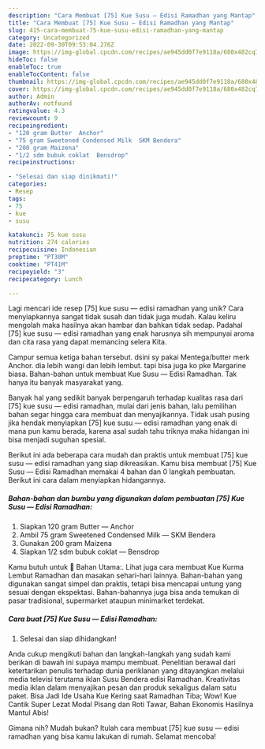 ```yaml
---
description: "Cara Membuat [75] Kue Susu — Edisi Ramadhan yang Mantap"
title: "Cara Membuat [75] Kue Susu — Edisi Ramadhan yang Mantap"
slug: 415-cara-membuat-75-kue-susu-edisi-ramadhan-yang-mantap
category: Uncategorized
date: 2022-09-30T09:53:04.276Z
image: https://img-global.cpcdn.com/recipes/ae945dd0f7e9118a/680x482cq70/75-kue-susu-edisi-ramadhan-foto-resep-utama.jpg
hideToc: false
enableToc: true
enableTocContent: false
thumbnail: https://img-global.cpcdn.com/recipes/ae945dd0f7e9118a/680x482cq70/75-kue-susu-edisi-ramadhan-foto-resep-utama.jpg
cover: https://img-global.cpcdn.com/recipes/ae945dd0f7e9118a/680x482cq70/75-kue-susu-edisi-ramadhan-foto-resep-utama.jpg
author: Admin
authorAv: notfound
ratingvalue: 4.3
reviewcount: 9
recipeingredient:
- "120 gram Butter  Anchor"
- "75 gram Sweetened Condensed Milk  SKM Bendera"
- "200 gram Maizena"
- "1/2 sdm bubuk coklat  Bensdrop"
recipeinstructions:

- "Selesai dan siap dinikmati!"
categories:
- Resep
tags:
- 75
- kue
- susu

katakunci: 75 kue susu 
nutrition: 274 calories
recipecuisine: Indonesian
preptime: "PT30M"
cooktime: "PT41M"
recipeyield: "3"
recipecategory: Lunch

---
```





Lagi mencari ide resep [75] kue susu — edisi ramadhan yang unik? Cara menyiapkannya sangat tidak susah dan tidak juga mudah. Kalau keliru mengolah maka hasilnya akan hambar dan bahkan tidak sedap. Padahal [75] kue susu — edisi ramadhan yang enak harusnya sih mempunyai aroma dan cita rasa yang dapat memancing selera Kita.





Campur semua ketiga bahan tersebut. dsini sy pakai Mentega/butter merk Anchor. dia lebih wangi dan lebih lembut. tapi bisa juga ko pke Margarine biasa. Bahan-bahan untuk membuat Kue Susu — Edisi Ramadhan. Tak hanya itu banyak masyarakat yang.

Banyak hal yang sedikit banyak berpengaruh terhadap kualitas rasa dari [75] kue susu — edisi ramadhan, mulai dari jenis bahan, lalu pemilihan bahan segar hingga cara membuat dan menyajikannya. Tidak usah pusing jika hendak menyiapkan [75] kue susu — edisi ramadhan yang enak di mana pun kamu berada, karena asal sudah tahu triknya maka hidangan ini bisa menjadi suguhan spesial.






Berikut ini ada beberapa cara mudah dan praktis untuk membuat [75] kue susu — edisi ramadhan yang siap dikreasikan. Kamu bisa membuat [75] Kue Susu — Edisi Ramadhan memakai 4 bahan dan 0 langkah pembuatan. Berikut ini cara dalam menyiapkan hidangannya.

<!--inarticleads1-->

##### Bahan-bahan dan bumbu yang digunakan dalam pembuatan [75] Kue Susu — Edisi Ramadhan:

1. Siapkan 120 gram Butter — Anchor
1. Ambil 75 gram Sweetened Condensed Milk — SKM Bendera
1. Gunakan 200 gram Maizena
1. Siapkan 1/2 sdm bubuk coklat — Bensdrop


Kamu butuh untuk 💍 Bahan Utama:. Lihat juga cara membuat Kue Kurma Lembut Ramadhan dan masakan sehari-hari lainnya. Bahan-bahan yang digunakan sangat simpel dan praktis, tetapi bisa mencapai untung yang sesuai dengan ekspektasi. Bahan-bahannya juga bisa anda temukan di pasar tradisional, supermarket ataupun minimarket terdekat. 

<!--inarticleads2-->

##### Cara buat [75] Kue Susu — Edisi Ramadhan:


1. Selesai dan siap dihidangkan!

Anda cukup mengikuti bahan dan langkah-langkah yang sudah kami berikan di bawah ini supaya mampu membuat. Penelitian berawal dari ketertarikan penulis terhadap dunia periklanan yang ditayangkan melalui media televisi terutama iklan Susu Bendera edisi Ramadhan. Kreativitas media iklan dalam menyajikan pesan dan produk sekaligus dalam satu paket. Bisa Jadi Ide Usaha Kue Kering saat Ramadhan Tiba; Wow! Kue Cantik Super Lezat Modal Pisang dan Roti Tawar, Bahan Ekonomis Hasilnya Mantul Abis! 

Gimana nih? Mudah bukan? Itulah cara membuat [75] kue susu — edisi ramadhan yang bisa kamu lakukan di rumah. Selamat mencoba!
